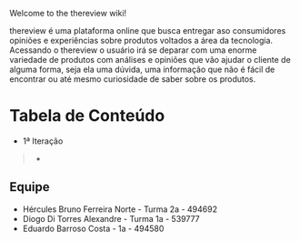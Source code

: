 Welcome to the thereview wiki!

thereview é uma plataforma online que busca entregar aso consumidores opiniões e experiências sobre produtos voltados a área da tecnologia. Acessando o thereview o usuário irá se deparar com uma enorme variedade de produtos com análises e opiniões que vão ajudar o cliente de alguma forma, seja ela uma dúvida, uma informação que não é fácil de encontrar ou até mesmo curiosidade de saber sobre os produtos.
# Tabela de Conteúdo
* 1ª Iteração
> * 

## Equipe
* Hércules Bruno Ferreira Norte - Turma 2a - 494692
* Diogo Di Torres Alexandre - Turma 1a - 539777
* Eduardo Barroso Costa - 1a - 494580